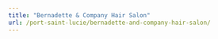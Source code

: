 ```yaml
---
title: "Bernadette & Company Hair Salon"
url: /port-saint-lucie/bernadette-and-company-hair-salon/
---
```

